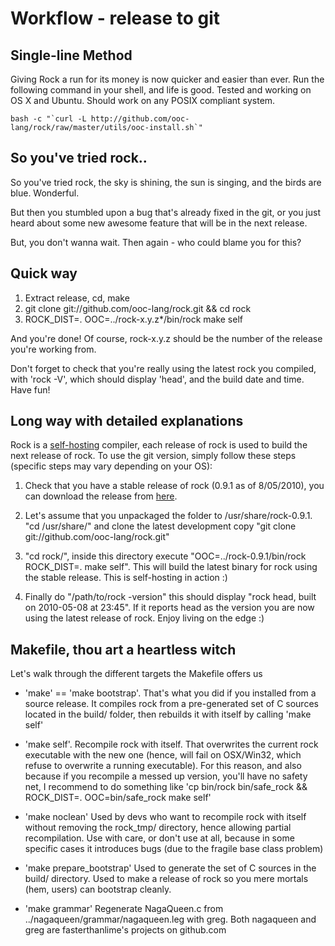 Workflow - release to git
==========================

Single-line Method
------------------

Giving Rock a run for its money is now quicker and easier than ever. Run the following command in your shell, and life is good. Tested and working on OS X and Ubuntu. Should work on any POSIX compliant system.

``bash -c "`curl -L http://github.com/ooc-lang/rock/raw/master/utils/ooc-install.sh`"``


So you've tried rock..
----------------------

So you've tried rock, the sky is shining, the sun is singing, and the
birds are blue. Wonderful.

But then you stumbled upon a bug that's already fixed in the git,
or you just heard about some new awesome feature that will be in the
next release.

But, you don't wanna wait. Then again - who could blame you for this?

Quick way
---------

  1. Extract release, cd, make
  2. git clone git://github.com/ooc-lang/rock.git && cd rock
  3. ROCK_DIST=. OOC=../rock-x.y.z*/bin/rock make self
  
And you're done! Of course, rock-x.y.z should be the number of the
release you're working from.

Don't forget to check that you're really using the latest rock you
compiled, with 'rock -V', which should display 'head', and the build
date and time. Have fun!

Long way with detailed explanations
-----------------------------------

Rock is a <a href="http://en.wikipedia.org/wiki/Self-hosting">self-hosting</a> compiler, each release of rock is used to build the next release of rock. To use the git version, simply follow these steps (specific steps may vary depending on your OS):

1. Check that you have a stable release of rock (0.9.1 as of 8/05/2010), you can download the release from <a href="http://github.com/ooc-lang/rock/downloads">here</a>.

2. Let's assume that you unpackaged the folder to /usr/share/rock-0.9.1. "cd /usr/share/" and clone the latest development copy "git clone git://github.com/ooc-lang/rock.git"

3. "cd rock/", inside this directory execute "OOC=../rock-0.9.1/bin/rock ROCK_DIST=. make self". This will build the latest binary for rock using the stable release. This is self-hosting in action :)

4. Finally do "/path/to/rock -version" this should display "rock head, built on 2010-05-08 at 23:45". If it reports head as the version you are now using the latest release of rock. Enjoy living on the edge :)


Makefile, thou art a heartless witch
------------------------------------

Let's walk through the different targets the Makefile offers us

  - 'make' == 'make bootstrap'. That's what you did if you installed
  from a source release. It compiles rock from a pre-generated
  set of C sources located in the build/ folder, then rebuilds it
  with itself by calling 'make self'
  
  - 'make self'. Recompile rock with itself. That overwrites the current
  rock executable with the new one (hence, will fail on OSX/Win32, which
  refuse to overwrite a running executable). For this reason, and also
  because if you recompile a messed up version, you'll have no safety net,
  I recommend to do something like 'cp bin/rock bin/safe_rock && ROCK_DIST=. OOC=bin/safe_rock make self'
  
  - 'make noclean' Used by devs who want to recompile rock with itself
  without removing the rock_tmp/ directory, hence allowing partial recompilation.
  Use with care, or don't use at all, because in some specific cases
  it introduces bugs (due to the fragile base class problem)
  
  - 'make prepare_bootstrap' Used to generate the set of C sources
  in the build/ directory. Used to make a release of rock so you
  mere mortals (hem, users) can bootstrap cleanly.
  
  - 'make grammar' Regenerate NagaQueen.c from ../nagaqueen/grammar/nagaqueen.leg
  with greg. Both nagaqueen and greg are fasterthanlime's projects on github.com

